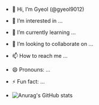 - 👋 Hi, I’m Gyeol (@gyeol9012)
- 👀 I’m interested in ...
- 🌱 I’m currently learning ...
- 💞️ I’m looking to collaborate on ...
- 📫 How to reach me ...
- 😄 Pronouns: ...
- ⚡ Fun fact: ...

- ![Anurag's GitHub stats](https://github-readme-stats.vercel.app/api?username=gyeol9012)

<!---
gyeol9012/gyeol9012 is a ✨ special ✨ repository because its `README.md` (this file) appears on your GitHub profile.
You can click the Preview link to take a look at your changes.
--->
